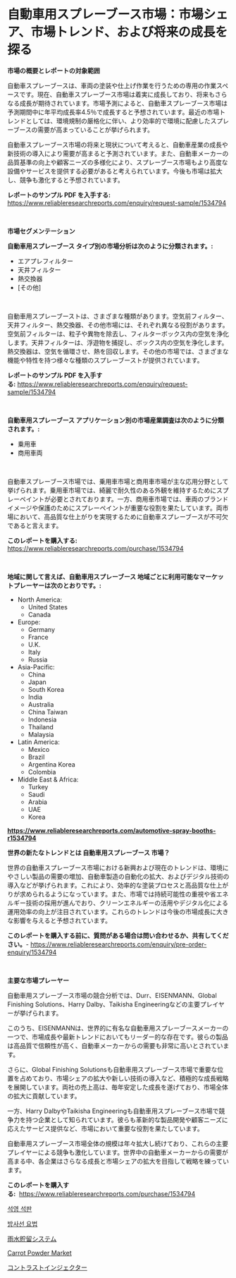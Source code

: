 <p><h1>自動車用スプレーブース市場：市場シェア、市場トレンド、および将来の成長を探る</h1></p><p><strong>市場の概要とレポートの対象範囲</strong></p>
<p><p>自動車スプレーブースは、車両の塗装や仕上げ作業を行うための専用の作業スペースです。現在、自動車スプレーブース市場は着実に成長しており、将来もさらなる成長が期待されています。市場予測によると、自動車スプレーブース市場は予測期間中に年平均成長率4.5％で成長すると予想されています。最近の市場トレンドとしては、環境規制の厳格化に伴い、より効率的で環境に配慮したスプレーブースの需要が高まっていることが挙げられます。</p><p>自動車スプレーブース市場の将来と現状について考えると、自動車産業の成長や新技術の導入により需要が高まると予測されています。また、自動車メーカーの品質基準の向上や顧客ニーズの多様化により、スプレーブース市場もより高度な設備やサービスを提供する必要があると考えられています。今後も市場は拡大し、競争も激化すると予想されています。</p></p>
<p><strong>レポートのサンプル PDF を入手する:</strong> <a href="https://www.reliableresearchreports.com/enquiry/request-sample/1534794">https://www.reliableresearchreports.com/enquiry/request-sample/1534794</a></p>
<p>&nbsp;</p>
<p><strong>市場セグメンテーション</strong></p>
<p><strong>自動車用スプレーブース タイプ別の市場分析は次のように分類されます。:</strong></p>
<p><ul><li>エアプレフィルター</li><li>天井フィルター</li><li>熱交換器</li><li>[その他]</li></ul></p>
<p>&nbsp;</p>
<p><p>自動車用スプレーブーストは、さまざまな種類があります。空気前フィルター、天井フィルター、熱交換器、その他市場には、それぞれ異なる役割があります。空気前フィルターは、粒子や異物を除去し、フィルターボックス内の空気を浄化します。天井フィルターは、浮遊物を捕捉し、ボックス内の空気を浄化します。熱交換器は、空気を循環させ、熱を回収します。その他の市場では、さまざまな機能や特性を持つ様々な種類のスプレーブーストが提供されています。</p></p>
<p><strong>レポートのサンプル PDF を入手する:</strong>&nbsp;<a href="https://www.reliableresearchreports.com/enquiry/request-sample/1534794">https://www.reliableresearchreports.com/enquiry/request-sample/1534794</a></p>
<p>&nbsp;</p>
<p><strong> 自動車用スプレーブース アプリケーション別の市場産業調査は次のように分類されます。:</strong></p>
<p><ul><li>乗用車</li><li>商用車両</li></ul></p>
<p>&nbsp;</p>
<p><p>自動車スプレーブース市場では、乗用車市場と商用車市場が主な応用分野として挙げられます。乗用車市場では、綺麗で耐久性のある外観を維持するためにスプレーペイントが必要とされております。一方、商用車市場では、車両のブランドイメージや保護のためにスプレーペイントが重要な役割を果たしています。両市場において、高品質な仕上がりを実現するために自動車スプレーブースが不可欠であると言えます。</p></p>
<p><strong>このレポートを購入する:</strong>&nbsp; <a href="https://www.reliableresearchreports.com/purchase/1534794">https://www.reliableresearchreports.com/purchase/1534794</a></p>
<p>&nbsp;</p>
<p><strong>地域に関して言えば、自動車用スプレーブース 地域ごとに利用可能なマーケットプレーヤーは次のとおりです。:</strong></p>
<p><ul>
    <li>
        North America:
        <ul>
            <li>United States</li>
            <li>Canada</li>
        </ul>
    </li>
    <li>
        Europe:
        <ul>
            <li>Germany</li>
            <li>France</li>
            <li>U.K.</li>
            <li>Italy</li>
            <li>Russia</li>
        </ul>
    </li>
    <li>
        Asia-Pacific:
        <ul>
            <li>China</li>
            <li>Japan</li>
            <li>South Korea</li>
            <li>India</li>
            <li>Australia</li>
            <li>China Taiwan</li>
            <li>Indonesia</li>
            <li>Thailand</li>
            <li>Malaysia</li>
        </ul>
    </li>
    <li>
        Latin America:
        <ul>
            <li>Mexico</li>
            <li>Brazil</li>
            <li>Argentina Korea</li>
            <li>Colombia</li>
        </ul>
    </li>
    <li>
        Middle East & Africa:
        <ul>
            <li>Turkey</li>
            <li>Saudi</li>
            <li>Arabia</li>
            <li>UAE</li>
            <li>Korea</li>
        </ul>
    </li>
    </ul></p>
<p><strong><a href="https://www.reliableresearchreports.com/automotive-spray-booths-r1534794">https://www.reliableresearchreports.com/automotive-spray-booths-r1534794</a></strong>&nbsp;</p>
<p><strong>世界の新たなトレンドとは 自動車用スプレーブース 市場？</strong></p>
<p><p>世界の自動車スプレーブース市場における新興および現在のトレンドは、環境にやさしい製品の需要の増加、自動車製造の自動化の拡大、およびデジタル技術の導入などが挙げられます。これにより、効率的な塗装プロセスと高品質な仕上がりが求められるようになっています。また、市場では持続可能性の重視や省エネルギー技術の採用が進んでおり、クリーンエネルギーの活用やデジタル化による運用効率の向上が注目されています。これらのトレンドは今後の市場成長に大きな影響を与えると予想されています。</p></p>
<p><strong>このレポートを購入する前に、質問がある場合は問い合わせるか、共有してください。</strong>- <a href="https://www.reliableresearchreports.com/enquiry/pre-order-enquiry/1534794">https://www.reliableresearchreports.com/enquiry/pre-order-enquiry/1534794</a></p>
<p>&nbsp;</p>
<p><strong>主要な市場プレーヤー</strong></p>
<p><p>自動車用スプレーブース市場の競合分析では、Durr、EISENMANN、Global Finishing Solutions、Harry Dalby、Taikisha Engineeringなどの主要プレイヤーが挙げられます。 </p><p>このうち、EISENMANNは、世界的に有名な自動車用スプレーブースメーカーの一つで、市場成長や最新トレンドにおいてもリーダー的な存在です。彼らの製品は高品質で信頼性が高く、自動車メーカーからの需要も非常に高いとされています。</p><p>さらに、Global Finishing Solutionsも自動車用スプレーブース市場で重要な位置を占めており、市場シェアの拡大や新しい技術の導入など、積極的な成長戦略を展開しています。両社の売上高は、毎年安定した成長を遂げており、市場全体の拡大に貢献しています。</p><p>一方、Harry DalbyやTaikisha Engineeringも自動車用スプレーブース市場で競争力を持つ企業として知られています。彼らも革新的な製品開発や顧客ニーズに応えたサービス提供など、市場において重要な役割を果たしています。</p><p>自動車用スプレーブース市場全体の規模は年々拡大し続けており、これらの主要プレイヤーによる競争も激化しています。世界中の自動車メーカーからの需要が高まる中、各企業はさらなる成長と市場シェアの拡大を目指して戦略を練っています。</p></p>
<p><strong>このレポートを購入する:</strong>&nbsp;&nbsp;<a href="https://www.reliableresearchreports.com/purchase/1534794">https://www.reliableresearchreports.com/purchase/1534794</a></p>
<p><p><a href="https://github.com/vsoq0zknh59/Market-Research-Report-List-1/blob/main/913640916656.md">석영 석판</a></p><p><a href="https://github.com/Tristiarton768456/Market-Research-Report-List-1/blob/main/824578316657.md">방사선 요법</a></p><p><a href="https://github.com/lababdou/Market-Research-Report-List-3/blob/main/711306518161.md">雨水貯留システム</a></p><p><a href="https://github.com/gdfhhhj/Market-Research-Report-List-4/blob/main/carrot-powder-market.md">Carrot Powder Market</a></p><p><a href="https://github.com/bevdtkn4419963/Market-Research-Report-List-1/blob/main/516680118162.md">コントラストインジェクター</a></p></p>